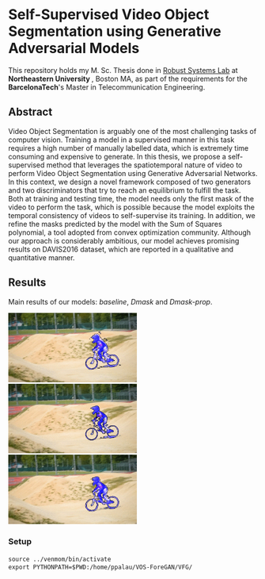 # Self-Supervised Video Object Segmentation using Generative Adversarial Models

This repository holds my M. Sc. Thesis done in <a href="http://robustsystems.coe.neu.edu/">Robust Systems Lab</a> at <b>Northeastern University </b>, Boston MA, as part of the requirements for the <b>BarcelonaTech</b>'s Master in Telecommunication Engineering.

## Abstract

Video Object Segmentation is arguably one of the most challenging tasks of computer vision. Training a model in a supervised manner in this task requires a high number of manually labelled data, which is extremely time consuming and expensive to generate. In this thesis, we propose a self-supervised method that leverages the spatiotemporal nature of video to perform Video Object Segmentation using Generative Adversarial Networks. In this context, we design a novel framework composed of two generators and two discriminators that try to reach an equilibrium to fulfill the task. Both at training and testing time, the model needs only the first mask of the video to perform the task, which is possible because the model exploits the temporal consistency of videos to self-supervise its training. In addition, we refine the masks predicted by the model with the Sum of Squares polynomial, a tool adopted from convex optimization community. Although our approach is considerably ambitious, our model achieves promising results on DAVIS2016 dataset, which are reported in a qualitative and quantitative manner.

## Results
Main results of our models: _baseline_, _Dmask_ and _Dmask-prop_.

<img src="/results/imgs/baseline/training/baseline_bmxbumps.gif" width="260" height="140"/> <img src="/results/imgs/dmask/training/dmask_bmxbumps.gif" width="260" height="140"/> <img src="/results/imgs/dmask-prop/training/dmaskprop_bmxbumps.gif" width="260" height="140"/>



### Setup

```
source ../venmom/bin/activate
export PYTHONPATH=$PWD:/home/ppalau/VOS-ForeGAN/VFG/
```